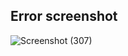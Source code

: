 ## Error screenshot
![Screenshot (307)](https://github.com/amresh012/spamdetector_Api/assets/73485115/aa338904-d32c-4598-b760-32004ccb97ee)
